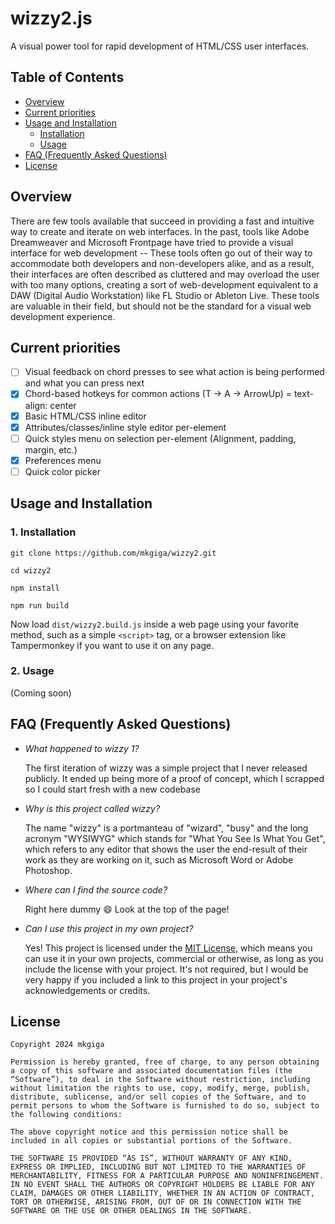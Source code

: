 # wizzy2.js

A visual power tool for rapid development of HTML/CSS user interfaces.

## Table of Contents

- [Overview](#overview)
- [Current priorities](#current-priorities)
- [Usage and Installation](#usage-and-installation)
  - [Installation](#1-installation)
  - [Usage](#2-usage)
- [FAQ (Frequently Asked Questions)](#faq-frequently-asked-questions)
- [License](#license)

## Overview

There are few tools available that succeed in providing a fast and intuitive way to create and iterate on web interfaces. In the past, tools like Adobe Dreamweaver and Microsoft Frontpage have tried to provide a visual interface for web development -- These tools often go out of their way to accommodate both developers and non-developers alike, and as a result, their interfaces are often described as cluttered and may overload the user with too many options, creating a sort of web-development equivalent to a DAW (Digital Audio Workstation) like FL Studio or Ableton Live. These tools are valuable in their field, but should not be the standard for a visual web development experience.

## Current priorities

- [ ] Visual feedback on chord presses to see what action is being performed and what you can press next
- [x] Chord-based hotkeys for common actions (T -> A -> ArrowUp) = text-align: center
- [x] Basic HTML/CSS inline editor
- [x] Attributes/classes/inline style editor per-element
- [ ] Quick styles menu on selection per-element (Alignment, padding, margin, etc.)
- [x] Preferences menu
- [ ] Quick color picker

## Usage and Installation

### 1. Installation

```
git clone https://github.com/mkgiga/wizzy2.git
```

```
cd wizzy2
```

```
npm install
```

```
npm run build
```

Now load `dist/wizzy2.build.js` inside a web page using your favorite method, such as a simple `<script>` tag, or a browser extension like Tampermonkey if you want to use it on any page.

### 2. Usage

(Coming soon)

## FAQ (Frequently Asked Questions)

- _What happened to wizzy 1?_

  The first iteration of wizzy was a simple project that I never released publicly. It ended up being more of a proof of concept, which I scrapped so I could start fresh with a new codebase

- _Why is this project called wizzy?_

  The name "wizzy" is a portmanteau of "wizard", "busy" and the long acronym "WYSIWYG" which stands for "What You See Is What You Get", which refers to any editor that shows the user the end-result of their work as they are working on it, such as Microsoft Word or Adobe Photoshop.

- _Where can I find the source code?_

  Right here dummy 😄 Look at the top of the page!

- _Can I use this project in my own project?_

  Yes! This project is licensed under the [MIT License](#license), which means you can use it in your own projects, commercial or otherwise, as long as you include the license with your project. It's not required, but I would be very happy if you included a link to this project in your project's acknowledgements or credits.

## License

```
Copyright 2024 mkgiga

Permission is hereby granted, free of charge, to any person obtaining a copy of this software and associated documentation files (the “Software”), to deal in the Software without restriction, including without limitation the rights to use, copy, modify, merge, publish, distribute, sublicense, and/or sell copies of the Software, and to permit persons to whom the Software is furnished to do so, subject to the following conditions:

The above copyright notice and this permission notice shall be included in all copies or substantial portions of the Software.

THE SOFTWARE IS PROVIDED “AS IS”, WITHOUT WARRANTY OF ANY KIND, EXPRESS OR IMPLIED, INCLUDING BUT NOT LIMITED TO THE WARRANTIES OF MERCHANTABILITY, FITNESS FOR A PARTICULAR PURPOSE AND NONINFRINGEMENT. IN NO EVENT SHALL THE AUTHORS OR COPYRIGHT HOLDERS BE LIABLE FOR ANY CLAIM, DAMAGES OR OTHER LIABILITY, WHETHER IN AN ACTION OF CONTRACT, TORT OR OTHERWISE, ARISING FROM, OUT OF OR IN CONNECTION WITH THE SOFTWARE OR THE USE OR OTHER DEALINGS IN THE SOFTWARE.
```
